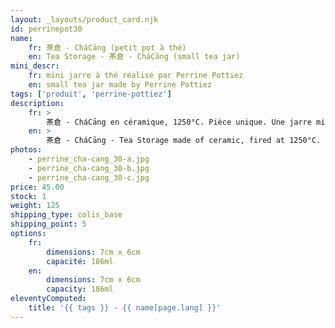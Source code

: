 ```yaml
---
layout: _layouts/product_card.njk
id: perrinepot30
name:
    fr: 茶倉 - CháCāng (petit pot à thé)
    en: Tea Storage - 茶倉 - CháCāng (small tea jar)
mini_descr:
    fr: mini jarre à thé réalisé par Perrine Pottiez
    en: small tea jar made by Perrine Pottiez
tags: ['produit', 'perrine-pottiez']
description: 
    fr: >
        茶倉 - CháCāng en céramique, 1250°C. Pièce unique. Une jarre minimaliste idéale pour le rite du GōngFūChá - 工夫茶.
    en: >
        茶倉 - CháCāng - Tea Storage made of ceramic, fired at 1250°C. Unique piece. A minimalist jar perfect for the GōngFūChá - 工夫茶.
photos:
    - perrine_cha-cang_30-a.jpg
    - perrine_cha-cang_30-b.jpg
    - perrine_cha-cang_30-c.jpg
price: 45.00
stock: 1
weight: 125
shipping_type: colis_base
shipping_point: 5
options:
    fr:
        dimensions: 7cm x 6cm
        capacité: 186ml
    en:
        dimensions: 7cm x 6cm
        capacity: 186ml
eleventyComputed:
    title: '{{ tags }} - {{ name[page.lang] }}'
---
```

